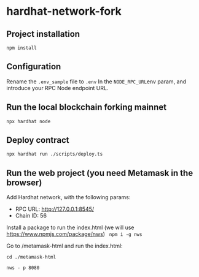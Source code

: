 # hardhat-network-fork


## Project installation
```npm install```

## Configuration
Rename the ```.env_sample``` file to ```.env```
In the ```NODE_RPC_URL```env param, and introduce your RPC Node endpoint URL.

## Run the local blockchain forking mainnet
```npx hardhat node```

## Deploy contract

```npx hardhat run ./scripts/deploy.ts```

## Run the web project (you need Metamask in the browser)
Add Hardhat network, with the following params:

 - RPC URL: http://127.0.0.1:8545/
 - Chain ID: 56

Install a package to run the index.html (we will use https://www.npmjs.com/package/nws)
``` npm i -g nws```

Go to /metamask-html and run the index.html:

``` cd ./metamask-html ```

``` nws - p 8080 ```

